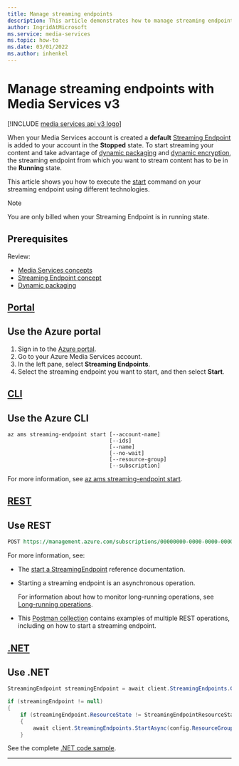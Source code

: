```yaml
---
title: Manage streaming endpoints
description: This article demonstrates how to manage streaming endpoints with Azure Media Services v3.
author: IngridAtMicrosoft
ms.service: media-services
ms.topic: how-to
ms.date: 03/01/2022
ms.author: inhenkel
---
```


# Manage streaming endpoints with Media Services v3

[!INCLUDE [media services api v3 logo](./includes/v3-hr.md)]

When your Media Services account is created a **default** [Streaming Endpoint](stream-streaming-endpoint-concept.md) is added to your account in the **Stopped** state. To start streaming your content and take advantage of [dynamic packaging](encode-dynamic-packaging-concept.md) and [dynamic encryption](drm-content-protection-concept.md), the streaming endpoint from which you want to stream content has to be in the **Running** state.

This article shows you how to execute the [start](/rest/api/media/streamingendpoints/start) command on your streaming endpoint using different technologies. 

> [!NOTE]
> You are only billed when your Streaming Endpoint is in running state.

## Prerequisites

Review:

* [Media Services concepts](concepts-overview.md)
* [Streaming Endpoint concept](stream-streaming-endpoint-concept.md)
* [Dynamic packaging](encode-dynamic-packaging-concept.md)

## [Portal](#tab/portal/)

## Use the Azure portal

1. Sign in to the [Azure portal](https://portal.azure.com/).
1. Go to your Azure Media Services account.
1. In the left pane, select  **Streaming Endpoints**.
1. Select the streaming endpoint you want to start, and then select **Start**.

## [CLI](#tab/CLI/)

## Use the Azure CLI

```cli
az ams streaming-endpoint start [--account-name]
                                [--ids]
                                [--name]
                                [--no-wait]
                                [--resource-group]
                                [--subscription]
```

For more information, see [az ams streaming-endpoint start](/cli/azure/ams/streaming-endpoint#az_ams_streaming_endpointstart).

## [REST](#tab/rest/)

## Use REST

```rest
POST https://management.azure.com/subscriptions/00000000-0000-0000-0000-000000000000/resourceGroups/mediaresources/providers/Microsoft.Media/mediaservices/slitestmedia10/streamingEndpoints/myStreamingEndpoint1/start?api-version=2018-07-01
```

For more information, see:

* The [start a StreamingEndpoint](/rest/api/media/streamingendpoints/start) reference documentation.
* Starting a streaming endpoint is an asynchronous operation.

    For information about how to monitor long-running operations, see [Long-running operations](media-services-apis-overview.md).
* This [Postman collection](https://github.com/Azure-Samples/media-services-v3-rest-postman/blob/master/Postman/Media%20Services%20v3.postman_collection.json) contains examples of multiple REST operations, including on how to start a streaming endpoint.

## [.NET](#tab/net/)

## Use .NET

```csharp
StreamingEndpoint streamingEndpoint = await client.StreamingEndpoints.GetAsync(config.ResourceGroup, config.AccountName, DefaultStreamingEndpointName);

if (streamingEndpoint != null)
{
    if (streamingEndpoint.ResourceState != StreamingEndpointResourceState.Running)
    {
        await client.StreamingEndpoints.StartAsync(config.ResourceGroup, config.AccountName, DefaultStreamingEndpointName);
    }
```

See the complete [.NET code sample](https://github.com/Azure-Samples/media-services-v3-dotnet/blob/main/Streaming/StreamHLSAndDASH/Program.cs#L112).

---
